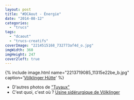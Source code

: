 ```yaml
---
layout: post
title: "#DCAout - Énergie"
date: "2014-08-12"
categories: 
  - "trucs"
tags: 
  - "dcaout"
  - "trucs-creatifs"
coverImage: "2214515168_732773af4d_o.jpg"
imgWidth: 360
imgHeight: 247
cover2left: true
---
```


{% include image.html name="2213719085_11315e22be_b.jpg" caption='<a href="https://www.flickr.com/photos/zemoko/2213719085/in/set-1274295">Völklinger Hütte</a>' %}

- D'autres photos de ["Tuyaux"](https://www.flickr.com/photos/zemoko/sets/1274295/)
- C'est quoi, c'est où ? [Usine sidérurgique de Völklinger](http://fr.wikipedia.org/wiki/Usine_sid%c3%a9rurgique_de_V%c3%b6lklingen)
